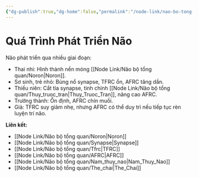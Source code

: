 ```yaml
---
{"dg-publish":true,"dg-home":false,"permalink":"/node-link/nao-bo-tong-quan/qua-trinh-phat-trien-nao/","dgPassFrontmatter":true,"noteIcon":"","created":"2025-01-01T22:47:22.351+07:00","updated":"2025-01-01T22:49:30.737+07:00"}
---
```


# Quá Trình Phát Triển Não

Não phát triển qua nhiều giai đoạn:  
- Thai nhi: Hình thành nền móng [[Node Link/Não bộ tổng quan/Noron\|Noron]].
- Sơ sinh, trẻ nhỏ: Bùng nổ synapse, TFRC ổn, AFRC tăng dần.
- Thiếu niên: Cắt tỉa synapse, tinh chỉnh [[Node Link/Não bộ tổng quan/Thuy_truoc_tran\|Thuy_Truoc_Tran]], nâng cao AFRC.
- Trưởng thành: Ổn định, AFRC chín muồi.
- Già: TFRC suy giảm nhẹ, nhưng AFRC có thể duy trì nếu tiếp tục rèn luyện trí não.

**Liên kết:**
- [[Node Link/Não bộ tổng quan/Noron\|Noron]]
- [[Node Link/Não bộ tổng quan/Synapse\|Synapse]]
- [[Node Link/Não bộ tổng quan/Tfrc\|TFRC]]
- [[Node Link/Não bộ tổng quan/AFRC\|AFRC]]
- [[Node Link/Não bộ tổng quan/Nam_thuy_nao\|Nam_Thuy_Nao]]
- [[Node Link/Não bộ tổng quan/The_chai\|The_Chai]]